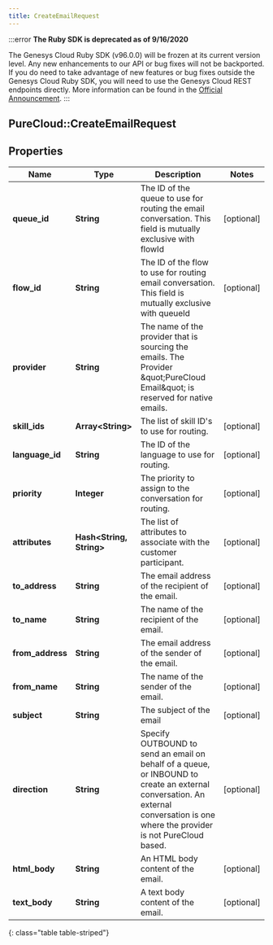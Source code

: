 ```yaml
---
title: CreateEmailRequest
---
```


:::error
**The Ruby SDK is deprecated as of 9/16/2020**

The Genesys Cloud Ruby SDK (v96.0.0) will be frozen at its current version level. Any new enhancements to our API or bug fixes will not be backported. If you do need to take advantage of new features or bug fixes outside the Genesys Cloud Ruby SDK, you will need to use the Genesys Cloud REST endpoints directly. More information can be found in the [Official Announcement](https://developer.mypurecloud.com/forum/t/announcement-genesys-cloud-ruby-sdk-end-of-life/8850).
:::


## PureCloud::CreateEmailRequest

## Properties

|Name | Type | Description | Notes|
|------------ | ------------- | ------------- | -------------|
| **queue_id** | **String** | The ID of the queue to use for routing the email conversation. This field is mutually exclusive with flowId | [optional] |
| **flow_id** | **String** | The ID of the flow to use for routing email conversation. This field is mutually exclusive with queueId | [optional] |
| **provider** | **String** | The name of the provider that is sourcing the emails. The Provider \&quot;PureCloud Email\&quot; is reserved for native emails. | |
| **skill_ids** | **Array&lt;String&gt;** | The list of skill ID&#39;s to use for routing. | [optional] |
| **language_id** | **String** | The ID of the language to use for routing. | [optional] |
| **priority** | **Integer** | The priority to assign to the conversation for routing. | [optional] |
| **attributes** | **Hash&lt;String, String&gt;** | The list of attributes to associate with the customer participant. | [optional] |
| **to_address** | **String** | The email address of the recipient of the email. | [optional] |
| **to_name** | **String** | The name of the recipient of the email. | [optional] |
| **from_address** | **String** | The email address of the sender of the email. | [optional] |
| **from_name** | **String** | The name of the sender of the email. | [optional] |
| **subject** | **String** | The subject of the email | [optional] |
| **direction** | **String** | Specify OUTBOUND to send an email on behalf of a queue, or INBOUND to create an external conversation. An external conversation is one where the provider is not PureCloud based. | [optional] |
| **html_body** | **String** | An HTML body content of the email. | [optional] |
| **text_body** | **String** | A text body content of the email. | [optional] |
{: class="table table-striped"}


